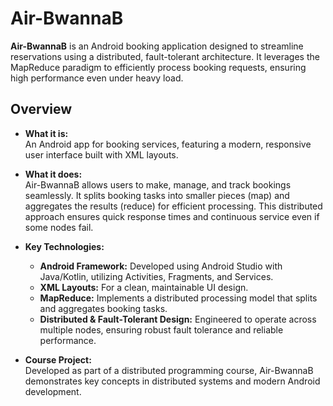 # Air-BwannaB

**Air-BwannaB** is an Android booking application designed to streamline reservations using a distributed, fault-tolerant architecture. It leverages the MapReduce paradigm to efficiently process booking requests, ensuring high performance even under heavy load.

## Overview

- **What it is:**  
  An Android app for booking services, featuring a modern, responsive user interface built with XML layouts.

- **What it does:**  
  Air-BwannaB allows users to make, manage, and track bookings seamlessly. It splits booking tasks into smaller pieces (map) and aggregates the results (reduce) for efficient processing. This distributed approach ensures quick response times and continuous service even if some nodes fail.

- **Key Technologies:**  
  - **Android Framework:** Developed using Android Studio with Java/Kotlin, utilizing Activities, Fragments, and Services.
  - **XML Layouts:** For a clean, maintainable UI design.
  - **MapReduce:** Implements a distributed processing model that splits and aggregates booking tasks.
  - **Distributed & Fault-Tolerant Design:** Engineered to operate across multiple nodes, ensuring robust fault tolerance and reliable performance.

- **Course Project:**  
  Developed as part of a distributed programming course, Air-BwannaB demonstrates key concepts in distributed systems and modern Android development.
